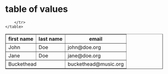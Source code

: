 <!DOCTYPE html>
<html lang="en">
  <head>
    <meta charset="UTF-8" />
    <meta name="viewport" content="width=device-width, initial-scale=1.0" />
    <meta http-equiv="X-UA-Compatible" content="ie=edge" />
    <link rel="stylesheet" href="styles.css" />
  </head>
  <body>
    <h1>table of values</h1>
    <table border="1">
        <tr>
          <th>first name</th>
          <th>last name</th>
          <th>email</th>
        </tr>
        <tr>
          <td>John</td>
          <td>Doe</td>
          <td>john@doe.org</td>
        </tr>
        <tr>
          <td>Jane</td>
          <td>Doe</td>
          <td>jane@doe.org</td>
        </tr>
          <td colspan="2" >Buckethead</td> 
          <td>buckethead@music.org</td>
        <tr>

        </tr>
    </table>
  </body>
</html>
